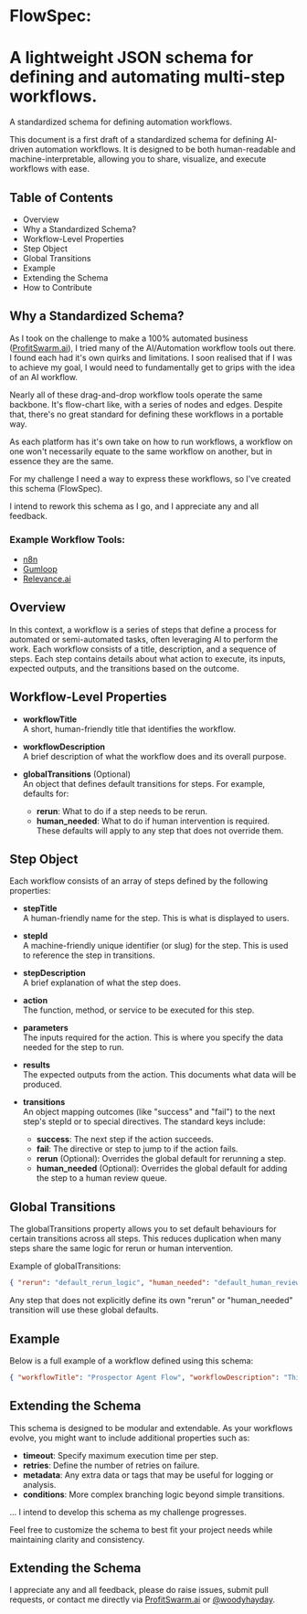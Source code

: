 # FlowSpec: 
A lightweight JSON schema for defining and automating multi-step workflows.
===============================

A standardized schema for defining automation workflows.

This document is a first draft of a standardized schema for defining AI-driven automation workflows. It is designed to be both human-readable and machine-interpretable, allowing you to share, visualize, and execute workflows with ease.

Table of Contents
-----------------

-   Overview
-   Why a Standardized Schema?
-   Workflow-Level Properties
-   Step Object
-   Global Transitions
-   Example
-   Extending the Schema
-   How to Contribute

Why a Standardized Schema?
--------

As I took on the challenge to make a 100% automated business ([ProfitSwarm.ai](https://profitswarm.ai)), I tried many of the AI/Automation workflow tools out there. I found each had it's own quirks and limitations. I soon realised that if I was to achieve my goal, I would need to fundamentally get to grips with the idea of an AI workflow.

Nearly all of these drag-and-drop workflow tools operate the same backbone. It's flow-chart like, with a series of nodes and edges. Despite that, there's no great standard for defining these workflows in a portable way.

As each platform has it's own take on how to run workflows, a workflow on one won't necessarily equate to the same workflow on another, but in essence they are the same.

For my challenge I need a way to express these workflows, so I've created this schema (FlowSpec).

I intend to rework this schema as I go, and I appreciate any and all feedback.


### Example Workflow Tools:
- [n8n](https://profitswarm.ai/n8n-review-workflow-automation-tools/)
- [Gumloop](https://profitswarm.ai/gumloop-review/)
- [Relevance.ai](https://profitswarm.ai/relevance-ai-review/)


Overview
--------

In this context, a workflow is a series of steps that define a process for automated or semi-automated tasks, often leveraging AI to perform the work. Each workflow consists of a title, description, and a sequence of steps. Each step contains details about what action to execute, its inputs, expected outputs, and the transitions based on the outcome.

Workflow-Level Properties
-------------------------

-   **workflowTitle**\
    A short, human-friendly title that identifies the workflow.

-   **workflowDescription**\
    A brief description of what the workflow does and its overall purpose.

-   **globalTransitions** (Optional)\
    An object that defines default transitions for steps. For example, defaults for:

    -   **rerun**: What to do if a step needs to be rerun.
    -   **human_needed**: What to do if human intervention is required.\
        These defaults will apply to any step that does not override them.

Step Object
-----------

Each workflow consists of an array of steps defined by the following properties:

-   **stepTitle**\
    A human-friendly name for the step. This is what is displayed to users.

-   **stepId**\
    A machine-friendly unique identifier (or slug) for the step. This is used to reference the step in transitions.

-   **stepDescription**\
    A brief explanation of what the step does.

-   **action**\
    The function, method, or service to be executed for this step.

-   **parameters**\
    The inputs required for the action. This is where you specify the data needed for the step to run.

-   **results**\
    The expected outputs from the action. This documents what data will be produced.

-   **transitions**\
    An object mapping outcomes (like "success" and "fail") to the next step's stepId or to special directives. The standard keys include:

    -   **success**: The next step if the action succeeds.
    -   **fail**: The directive or step to jump to if the action fails.
    -   **rerun** (Optional): Overrides the global default for rerunning a step.
    -   **human_needed** (Optional): Overrides the global default for adding the step to a human review queue.

Global Transitions
------------------

The globalTransitions property allows you to set default behaviours for certain transitions across all steps. This reduces duplication when many steps share the same logic for rerun or human intervention.

Example of globalTransitions:

```json
{ "rerun": "default_rerun_logic", "human_needed": "default_human_review" }
```

Any step that does not explicitly define its own "rerun" or "human_needed" transition will use these global defaults.

Example
-------

Below is a full example of a workflow defined using this schema:
```json
{ "workflowTitle": "Prospector Agent Flow", "workflowDescription": "This workflow gathers and validates niche ideas and domain availability.", "globalTransitions": { "rerun": "default_rerun_logic", "human_needed": "default_human_review" }, "steps": [ { "stepTitle": "Idea Generation", "stepId": "idea_gen", "stepDescription": "Generate a list of potential ideas based on trends.", "action": "generateIdeas", "parameters": { "prompt": "Generate creative business ideas based on current trends." }, "results": { "ideas": "array of idea strings" }, "transitions": { "success": "trend_analysis", "fail": "report_failure" } }, { "stepTitle": "Trend Analysis", "stepId": "trend_analysis", "stepDescription": "Analyze trending data for each idea.", "action": "analyzeTrends", "parameters": { "ideas": "previous step's ideas" }, "results": { "trendData": "array of trend metrics" }, "transitions": { "success": "finalize_results", "fail": "report_failure", "human_needed": "custom_human_review" } } // Additional steps as needed... ] }
```

Extending the Schema
--------------------

This schema is designed to be modular and extendable. As your workflows evolve, you might want to include additional properties such as:

-   **timeout**: Specify maximum execution time per step.
-   **retries**: Define the number of retries on failure.
-   **metadata**: Any extra data or tags that may be useful for logging or analysis.
-   **conditions**: More complex branching logic beyond simple transitions.

... I intend to develop this schema as my challenge progresses.

Feel free to customize the schema to best fit your project needs while maintaining clarity and consistency.

Extending the Schema
--------------------

I appreciate any and all feedback, please do raise issues, submit pull requests, or contact me directly via [ProfitSwarm.ai](https://profitswarm.ai) or [@woodyhayday](https://x.com/woodyhayday).